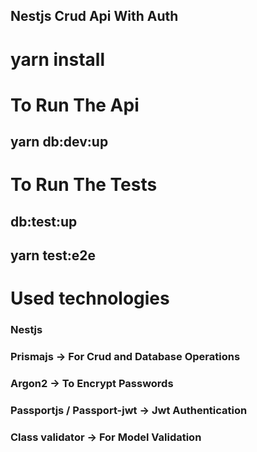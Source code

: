 ## Nestjs Crud Api With Auth

# yarn install

# To Run The Api
  ## yarn db:dev:up

# To Run The Tests
  ## db:test:up
  ## yarn test:e2e

# Used technologies
  ### Nestjs
  ### Prismajs -> For Crud and Database Operations
  ### Argon2 -> To Encrypt Passwords
  ### Passportjs / Passport-jwt -> Jwt Authentication
  ### Class validator -> For Model Validation
